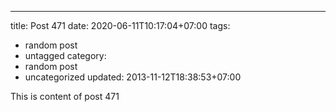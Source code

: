 ---
title: Post 471
date: 2020-06-11T10:17:04+07:00
tags:
  - random post
  - untagged
category:
  - random post
  - uncategorized
updated: 2013-11-12T18:38:53+07:00

This is content of post 471